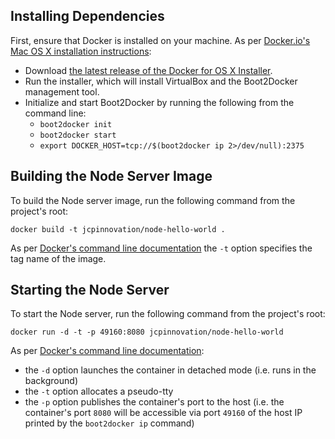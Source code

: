 ## Installing Dependencies

First, ensure that Docker is installed on your machine. As per [Docker.io's Mac OS X installation instructions](https://docs.docker.com/installation/mac/):

- Download [the latest release of the Docker for OS X Installer](https://github.com/boot2docker/osx-installer/releases).
- Run the installer, which will install VirtualBox and the Boot2Docker management tool.
- Initialize and start Boot2Docker by running the following from the command line:
	- `boot2docker init`
	- `boot2docker start`
	- `export DOCKER_HOST=tcp://$(boot2docker ip 2>/dev/null):2375`



## Building the Node Server Image

To build the Node server image, run the following command from the project's root:

	docker build -t jcpinnovation/node-hello-world .

As per [Docker's command line documentation](https://docs.docker.com/reference/commandline/cli/#build) the `-t` option specifies the tag name of the image. 
	

## Starting the Node Server

To start the Node server, run the following command from the project's root:

	docker run -d -t -p 49160:8080 jcpinnovation/node-hello-world
	
As per [Docker's command line documentation](https://docs.docker.com/reference/commandline/cli/#run):

- the `-d` option launches the container in detached mode (i.e. runs in the background)
- the `-t` option allocates a pseudo-tty
- the `-p` option publishes the container's port to the host (i.e. the container's port `8080` will be accessible via port `49160` of the host IP printed by the `boot2docker ip` command)

